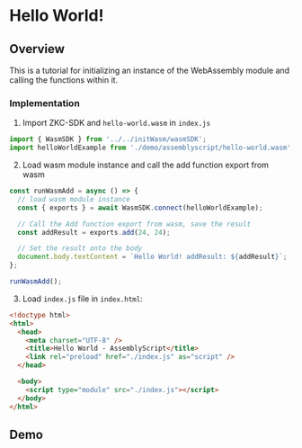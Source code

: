 # Hello World!

## Overview

This is a tutorial for initializing an instance of the WebAssembly module and calling the functions within it.

### Implementation

1.  Import ZKC-SDK and `hello-world.wasm` in `index.js`

```javascript
import { WasmSDK } from '../../initWasm/wasmSDK';
import helloWorldExample from './demo/assemblyscript/hello-world.wasm';
```

2.  Load wasm module instance and call the add function export from wasm

```javascript
const runWasmAdd = async () => {
  // load wasm module instance
  const { exports } = await WasmSDK.connect(helloWorldExample);

  // Call the Add function export from wasm, save the result
  const addResult = exports.add(24, 24);

  // Set the result onto the body
  document.body.textContent = `Hello World! addResult: ${addResult}`;
};

runWasmAdd();
```

3.  Load `index.js` file in `index.html`:

```html
<!doctype html>
<html>
  <head>
    <meta charset="UTF-8" />
    <title>Hello World - AssemblyScript</title>
    <link rel="preload" href="./index.js" as="script" />
  </head>

  <body>
    <script type="module" src="./index.js"></script>
  </body>
</html>
```

## Demo
